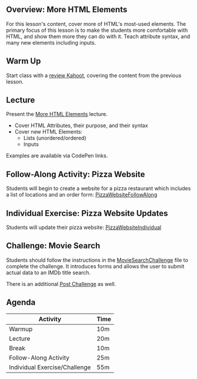 ## Overview: More HTML Elements
For this lesson's content, cover more of HTML's most-used elements. The primary focus of this lesson is to make the students more comfortable with HTML, and show them more they can do with it. Teach attribute syntax, and many new elements including inputs.

## Warm Up
Start class with a [review Kahoot](https://create.kahoot.it/details/740e9179-5b3b-426c-a5ef-e770b2bd60c4), covering the content from the previous lesson.

## Lecture
Present the [More HTML Elements](MoreHtmlElements.pptx) lecture.

- Cover HTML Attributes, their purpose, and their syntax
- Cover new HTML Elements:
    - Lists (unordered/ordered)
    - Inputs

Examples are available via CodePen links.

## Follow-Along Activity: Pizza Website
Students will begin to create a website for a pizza restaurant which includes a list of locations and an order form: [PizzaWebsiteFollowAlong](PizzaWebsiteFollowAlong.md)

## Individual Exercise: Pizza Website Updates
Students will update their pizza website: [PizzaWebsiteIndividual](PizzaWebsiteIndividual.md)

## Challenge: Movie Search
Students should follow the instructions in the [MovieSearchChallenge](MovieSearchChallenge.md) file to complete the challenge. It introduces forms and allows the user to submit actual data to an IMDb title search.

There is an additional [Post Challenge](PostChallenge.md) as well.

## Agenda

| Activity | Time |
|-|-|
| Warmup | 10m |
| Lecture  | 20m |
| Break | 10m |
| Follow-Along Activity | 25m |
| Individual Exercise/Challenge | 55m |
